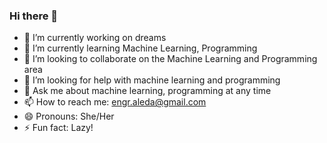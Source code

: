 ### Hi there 👋

- 🔭 I’m currently working on dreams
- 🌱 I’m currently learning Machine Learning, Programming
- 👯 I’m looking to collaborate on the Machine Learning and Programming area
- 🤔 I’m looking for help with machine learning and programming
- 💬 Ask me about machine learning, programming at any time
- 📫 How to reach me: engr.aleda@gmail.com
- 😄 Pronouns: She/Her
- ⚡ Fun fact: Lazy!

